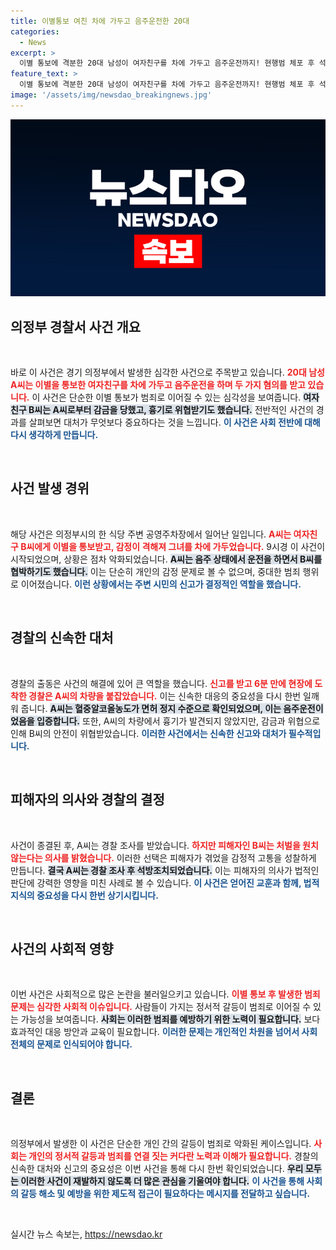 ```yaml
---
title: 이별통보 여친 차에 가두고 음주운전한 20대
categories:
  - News
excerpt: >
  이별 통보에 격분한 20대 남성이 여자친구를 차에 가두고 음주운전까지! 현행범 체포 후 석방된 속사정은? 클릭해 사실을 확인하세요!
feature_text: >
  이별 통보에 격분한 20대 남성이 여자친구를 차에 가두고 음주운전까지! 현행범 체포 후 석방된 속사정은? 클릭해 사실을 확인하세요!
image: '/assets/img/newsdao_breakingnews.jpg'
---
```


<p><img src="/assets/img/newsdao_breakingnews.jpg" alt="ontimetimes 속보" /></p>

<h2 data-ke-size="size26">의정부 경찰서 사건 개요</h2>

<p data-ke-size="size16">&nbsp;</p>

<p>바로 이 사건은 경기 의정부에서 발생한 심각한 사건으로 주목받고 있습니다. <b><span style="color: #ee2323;">20대 남성 A씨는 이별을 통보한 여자친구를 차에 가두고 음주운전을 하며 두 가지 혐의를 받고 있습니다.</span></b> 이 사건은 단순한 이별 통보가 범죄로 이어질 수 있는 심각성을 보여줍니다. <b><span style="background-color: #21538527;">여자친구 B씨는 A씨로부터 감금을 당했고, 흉기로 위협받기도 했습니다.</span></b> 전반적인 사건의 경과를 살펴보면 대처가 무엇보다 중요하다는 것을 느낍니다. <b><span style="color: #1a5490;">이 사건은 사회 전반에 대해 다시 생각하게 만듭니다.</span></b></p>

<p data-ke-size="size16">&nbsp;</p>

<h2 data-ke-size="size26">사건 발생 경위</h2>

<p data-ke-size="size16">&nbsp;</p>

<p>해당 사건은 의정부시의 한 식당 주변 공영주차장에서 일어난 일입니다. <b><span style="color: #ee2323;">A씨는 여자친구 B씨에게 이별을 통보받고, 감정이 격해져 그녀를 차에 가두었습니다.</span></b> 9시경 이 사건이 시작되었으며, 상황은 점차 악화되었습니다. <b><span style="background-color: #21538527;">A씨는 음주 상태에서 운전을 하면서 B씨를 협박하기도 했습니다.</span></b> 이는 단순히 개인의 감정 문제로 볼 수 없으며, 중대한 범죄 행위로 이어졌습니다. <b><span style="color: #1a5490;">이런 상황에서는 주변 시민의 신고가 결정적인 역할을 했습니다.</span></b></p>

<p data-ke-size="size16">&nbsp;</p>

<h2 data-ke-size="size26">경찰의 신속한 대처</h2>

<p data-ke-size="size16">&nbsp;</p>

<p>경찰의 출동은 사건의 해결에 있어 큰 역할을 했습니다. <b><span style="color: #ee2323;">신고를 받고 6분 만에 현장에 도착한 경찰은 A씨의 차량을 붙잡았습니다.</span></b> 이는 신속한 대응의 중요성을 다시 한번 일깨워 줍니다. <b><span style="background-color: #21538527;">A씨는 혈중알코올농도가 면허 정지 수준으로 확인되었으며, 이는 음주운전이었음을 입증합니다.</span></b> 또한, A씨의 차량에서 흉기가 발견되지 않았지만, 감금과 위협으로 인해 B씨의 안전이 위협받았습니다. <b><span style="color: #1a5490;">이러한 사건에서는 신속한 신고와 대처가 필수적입니다.</span></b></p>

<p data-ke-size="size16">&nbsp;</p>

<h2 data-ke-size="size26">피해자의 의사와 경찰의 결정</h2>

<p data-ke-size="size16">&nbsp;</p>

<p>사건이 종결된 후, A씨는 경찰 조사를 받았습니다. <b><span style="color: #ee2323;">하지만 피해자인 B씨는 처벌을 원치 않는다는 의사를 밝혔습니다.</span></b> 이러한 선택은 피해자가 겪었을 감정적 고통을 성찰하게 만듭니다. <b><span style="background-color: #21538527;">결국 A씨는 경찰 조사 후 석방조치되었습니다.</span></b> 이는 피해자의 의사가 법적인 판단에 강력한 영향을 미친 사례로 볼 수 있습니다. <b><span style="color: #1a5490;">이 사건은 얻어진 교훈과 함께, 법적 지식의 중요성을 다시 한번 상기시킵니다.</span></b></p>

<p data-ke-size="size16">&nbsp;</p>

<h2 data-ke-size="size26">사건의 사회적 영향</h2>

<p data-ke-size="size16">&nbsp;</p>

<p>이번 사건은 사회적으로 많은 논란을 불러일으키고 있습니다. <b><span style="color: #ee2323;">이별 통보 후 발생한 범죄 문제는 심각한 사회적 이슈입니다.</span></b> 사람들이 가지는 정서적 갈등이 범죄로 이어질 수 있는 가능성을 보여줍니다. <b><span style="background-color: #21538527;">사회는 이러한 범죄를 예방하기 위한 노력이 필요합니다.</span></b> 보다 효과적인 대응 방안과 교육이 필요합니다. <b><span style="color: #1a5490;">이러한 문제는 개인적인 차원을 넘어서 사회 전체의 문제로 인식되어야 합니다.</span></b> </p>

<p data-ke-size="size16">&nbsp;</p>

<h2 data-ke-size="size26">결론</h2>

<p data-ke-size="size16">&nbsp;</p>

<p>의정부에서 발생한 이 사건은 단순한 개인 간의 갈등이 범죄로 악화된 케이스입니다. <b><span style="color: #ee2323;">사회는 개인의 정서적 갈등과 범죄를 연결 짓는 커다란 노력과 이해가 필요합니다.</span></b> 경찰의 신속한 대처와 신고의 중요성은 이번 사건을 통해 다시 한번 확인되었습니다. <b><span style="background-color: #21538527;">우리 모두는 이러한 사건이 재발하지 않도록 더 많은 관심을 기울여야 합니다.</span></b> <b><span style="color: #1a5490;">이 사건을 통해 사회의 갈등 해소 및 예방을 위한 제도적 접근이 필요하다는 메시지를 전달하고 싶습니다.</span></b> </p>

<p data-ke-size="size16">&nbsp;</p>
실시간 뉴스 속보는, <a href="https://newsdao.kr" rel="dofollow">https://newsdao.kr</a>


